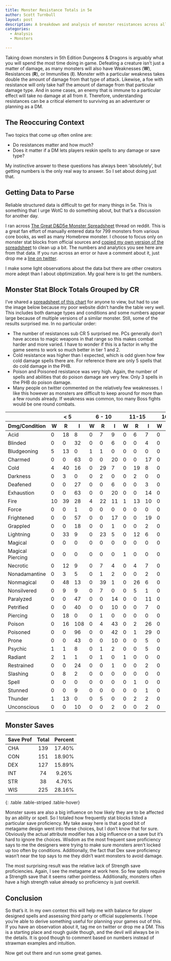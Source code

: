 ```yaml
---
title: Monster Resistance Totals in 5e
author: Scott Turnbull
layout: post
description: A breakdown and analysis of monster resistances across all the 5th edition monster statblocks.
categories:
  - Analysis
  - Monsters

---
```

Taking down monsters in 5th Edition Dungeons & Dragons is arguably what you will spend the most time doing in game. Defeating a creature isn&#8217;t just a matter of damage, as many monsters will also have Weaknesses (**W**), Resistances (**R**), or Immunities (**I**). Monster with a particular weakness takes double the amount of damage from that type of attack. Likewise, a foe with resistance will only take half the amount of damage from that particular damage type. And in some cases, an enemy that is immune to a particular effect will take no damage at all from it. Therefore, understanding resistances can be a critical element to surviving as an adventurer or planning as a DM. 

## The Reoccuring Context 

Two topics that come up often online are:

  * Do resistances matter and how much? 
  * Does it matter if a DM lets players reskin spells to any damage or save type?

My instinctive answer to these questions has always been &#8216;absolutely&#8217;, but getting numbers is the only real way to answer. So I set about doing just that.

## Getting Data to Parse

Reliable structured data is difficult to get for many things in 5e. This is something that I urge WotC to do something about, but that&#8217;s a discussion for another day.

I ran across <a href="https://www.reddit.com/r/UnearthedArcana/comments/8zvr6s/the_great_dd5e_monster_spreadsheet/" target="_blank" rel="noreferrer noopener">The Great D&D5e Monster Spreadsheet</a> thread on reddit. This is a great fan effort of manually entered data for 799 monsters from various core books, as well as many Homebrew monster. I choose to focus only on monster stat blocks from official sources and <a href="https://docs.google.com/spreadsheets/d/1sx7Cc94yHu3UPjHf0uv1mHA8IoVyTxB4UWqGyLmUm6g/edit?usp=sharing" target="_blank" rel="noreferrer noopener">copied my own version of the spreadsheet</a> to clean up a bit. The numbers and analytics you see here are from that data. If you run across an error or have a comment about it, just drop me a <a href="https://www.twitter.com/optionalrule" target="_blank" rel="noreferrer noopener">line on twitter</a>.

I make some light observations about the data but there are other creators more adept than I about obptimization. My goal here is to get the numbers.

## Monster Stat Block Totals Grouped by CR

I&#8217;ve shared a <a href="https://docs.google.com/spreadsheets/d/1O2dyuRcBcMojO7cCwT5kHKRAK0AMenAQpCmazgCEn38/edit?usp=sharing" target="_blank" rel="noreferrer noopener">spreadsheet of this chart</a> for anyone to view, but had to use the image below because my poor website didn&#8217;t handle the table very well. This includes both damage types and conditions and some numbers appear large because of multiple versions of a similar monster. Still, some of the results surprised me. In no particular order:

  * The number of resistances sub CR 5 surprised me. PCs generally don&#8217;t have access to magic weapons in that range so this makes combat harder and more varied. I have to wonder if this is a factor in why the game seems to work so much better in tier 1 and 2.
  * Cold resistance was higher than I expected, which is odd given how few cold damage spells there are. For reference there are only 5 spells that do cold damage in the PHB.
  * Poison and Poisoned resistance was very high. Again, the number of spells and abilities that do poison damage are very few. Only 3 spells in the PHB do poison damage.
  * Many people on twitter commented on the relatively few weaknesses. I like this however as monsters are difficult to keep around for more than a few rounds already. If weakness was common, too many Boss fights would be one round combats.

<table class="table table-hover table-striped data-table">
   <thead>
   <tr>
      <th>&nbsp;</th>
      <th colspan="3">< 5</th>
      <th colspan="3">6 - 10</th>
      <th colspan="3">11-15</th>
      <th colspan="3">16 - 20</th>
      <th colspan="3">20 <</th>
      <th colspan="3">Totals</th>
    </tr>
    <tr>
      <th>Dmg/Condition</th>
      <th>W</th>
      <th>R</th>
      <th>I</th>
      <th>W</th>
      <th>R</th>
      <th>I</th>
      <th>W</th>
      <th>R</th>
      <th>I</th>
      <th>W</th>
      <th>R</th>
      <th>I</th>
      <th>W</th>
      <th>R</th>
      <th>I</th>
      <th>W</th>
      <th>R</th>
      <th>I</th>
      </tr>
   </thead>
   <tbody>
   <tr>
      <td>Acid</td>
      <td>0</td>
      <td>18</td>
      <td>8</td>
      <td>0</td>
      <td>7</td>
      <td>9</td>
      <td>0</td>
      <td>6</td>
      <td>7</td>
      <td>0</td>
      <td>1</td>
      <td>2</td>
      <td>0</td>
      <td>0</td>
      <td>3</td>
      <td>0</td>
      <td>32</td>
      <td>29</td>
   </tr>
   <tr>
      <td>Blinded</td>
      <td>0</td>
      <td>0</td>
      <td>32</td>
      <td>0</td>
      <td>0</td>
      <td>6</td>
      <td>0</td>
      <td>0</td>
      <td>4</td>
      <td>0</td>
      <td>0</td>
      <td>0</td>
      <td>0</td>
      <td>0</td>
      <td>3</td>
      <td>0</td>
      <td>0</td>
      <td>45</td>
   </tr>
   <tr>
      <td>Bludgeoning</td>
      <td>5</td>
      <td>13</td>
      <td>0</td>
      <td>1</td>
      <td>1</td>
      <td>0</td>
      <td>0</td>
      <td>0</td>
      <td>0</td>
      <td>0</td>
      <td>0</td>
      <td>0</td>
      <td>0</td>
      <td>0</td>
      <td>0</td>
      <td>6</td>
      <td>14</td>
      <td>0</td>
   </tr>
   <tr>
      <td>Charmed</td>
      <td>0</td>
      <td>0</td>
      <td>63</td>
      <td>0</td>
      <td>0</td>
      <td>20</td>
      <td>0</td>
      <td>0</td>
      <td>17</td>
      <td>0</td>
      <td>0</td>
      <td>16</td>
      <td>0</td>
      <td>0</td>
      <td>19</td>
      <td>0</td>
      <td>0</td>
      <td>135</td>
   </tr>
   <tr>
      <td>Cold</td>
      <td>4</td>
      <td>40</td>
      <td>16</td>
      <td>0</td>
      <td>29</td>
      <td>7</td>
      <td>0</td>
      <td>19</td>
      <td>8</td>
      <td>0</td>
      <td>16</td>
      <td>3</td>
      <td>0</td>
      <td>15</td>
      <td>3</td>
      <td>4</td>
      <td>119</td>
      <td>37</td>
   </tr>
   <tr>
      <td>Darkness</td>
      <td>0</td>
      <td>3</td>
      <td>0</td>
      <td>0</td>
      <td>2</td>
      <td>0</td>
      <td>0</td>
      <td>2</td>
      <td>0</td>
      <td>0</td>
      <td>0</td>
      <td>0</td>
      <td>0</td>
      <td>0</td>
      <td>0</td>
      <td>0</td>
      <td>7</td>
      <td>0</td>
   </tr>
   <tr>
      <td>Deafened</td>
      <td>0</td>
      <td>0</td>
      <td>27</td>
      <td>0</td>
      <td>0</td>
      <td>6</td>
      <td>0</td>
      <td>0</td>
      <td>3</td>
      <td>0</td>
      <td>0</td>
      <td>2</td>
      <td>0</td>
      <td>0</td>
      <td>3</td>
      <td>0</td>
      <td>0</td>
      <td>41</td>
   </tr>
   <tr>
      <td>Exhaustion</td>
      <td>0</td>
      <td>0</td>
      <td>63</td>
      <td>0</td>
      <td>0</td>
      <td>20</td>
      <td>0</td>
      <td>0</td>
      <td>14</td>
      <td>0</td>
      <td>0</td>
      <td>11</td>
      <td>0</td>
      <td>0</td>
      <td>19</td>
      <td>0</td>
      <td>0</td>
      <td>127</td>
   </tr>
   <tr>
      <td>Fire</td>
      <td>10</td>
      <td>39</td>
      <td>28</td>
      <td>4</td>
      <td>22</td>
      <td>11</td>
      <td>1</td>
      <td>13</td>
      <td>10</td>
      <td>0</td>
      <td>7</td>
      <td>13</td>
      <td>0</td>
      <td>11</td>
      <td>7</td>
      <td>15</td>
      <td>92</td>
      <td>69</td>
   </tr>
   <tr>
      <td>Force</td>
      <td>0</td>
      <td>0</td>
      <td>1</td>
      <td>0</td>
      <td>0</td>
      <td>0</td>
      <td>0</td>
      <td>0</td>
      <td>0</td>
      <td>0</td>
      <td>0</td>
      <td>0</td>
      <td>0</td>
      <td>0</td>
      <td>0</td>
      <td>0</td>
      <td>0</td>
      <td>1</td>
   </tr>
   <tr>
      <td>Frightened</td>
      <td>0</td>
      <td>0</td>
      <td>57</td>
      <td>0</td>
      <td>0</td>
      <td>17</td>
      <td>0</td>
      <td>0</td>
      <td>19</td>
      <td>0</td>
      <td>0</td>
      <td>15</td>
      <td>0</td>
      <td>0</td>
      <td>20</td>
      <td>0</td>
      <td>0</td>
      <td>128</td>
   </tr>
   <tr>
      <td>Grappled</td>
      <td>0</td>
      <td>0</td>
      <td>18</td>
      <td>0</td>
      <td>0</td>
      <td>1</td>
      <td>0</td>
      <td>0</td>
      <td>2</td>
      <td>0</td>
      <td>0</td>
      <td>3</td>
      <td>0</td>
      <td>0</td>
      <td>3</td>
      <td>0</td>
      <td>0</td>
      <td>27</td>
   </tr>
   <tr>
      <td>Lightning</td>
      <td>0</td>
      <td>33</td>
      <td>9</td>
      <td>0</td>
      <td>23</td>
      <td>5</td>
      <td>0</td>
      <td>12</td>
      <td>6</td>
      <td>0</td>
      <td>7</td>
      <td>4</td>
      <td>0</td>
      <td>12</td>
      <td>5</td>
      <td>0</td>
      <td>87</td>
      <td>29</td>
   </tr>
   <tr>
      <td>Magical</td>
      <td>0</td>
      <td>0</td>
      <td>0</td>
      <td>0</td>
      <td>0</td>
      <td>0</td>
      <td>0</td>
      <td>0</td>
      <td>0</td>
      <td>0</td>
      <td>1</td>
      <td>0</td>
      <td>0</td>
      <td>0</td>
      <td>0</td>
      <td>0</td>
      <td>1</td>
      <td>0</td>
   </tr>
   <tr>
      <td>Magical Piercing</td>
      <td>0</td>
      <td>0</td>
      <td>0</td>
      <td>0</td>
      <td>0</td>
      <td>0</td>
      <td>1</td>
      <td>0</td>
      <td>0</td>
      <td>0</td>
      <td>0</td>
      <td>0</td>
      <td>0</td>
      <td>0</td>
      <td>0</td>
      <td>1</td>
      <td>0</td>
      <td>0</td>
   </tr>
   <tr>
      <td>Necrotic</td>
      <td>0</td>
      <td>12</td>
      <td>9</td>
      <td>0</td>
      <td>7</td>
      <td>4</td>
      <td>0</td>
      <td>4</td>
      <td>7</td>
      <td>0</td>
      <td>1</td>
      <td>3</td>
      <td>0</td>
      <td>2</td>
      <td>3</td>
      <td>0</td>
      <td>26</td>
      <td>26</td>
   </tr>
   <tr>
      <td>Nonadamantine</td>
      <td>0</td>
      <td>3</td>
      <td>5</td>
      <td>0</td>
      <td>1</td>
      <td>2</td>
      <td>0</td>
      <td>0</td>
      <td>2</td>
      <td>0</td>
      <td>0</td>
      <td>1</td>
      <td>0</td>
      <td>0</td>
      <td>0</td>
      <td>0</td>
      <td>4</td>
      <td>10</td>
   </tr>
   <tr>
      <td>Nonmagical</td>
      <td>0</td>
      <td>48</td>
      <td>13</td>
      <td>0</td>
      <td>39</td>
      <td>1</td>
      <td>0</td>
      <td>26</td>
      <td>6</td>
      <td>0</td>
      <td>21</td>
      <td>3</td>
      <td>0</td>
      <td>10</td>
      <td>14</td>
      <td>0</td>
      <td>144</td>
      <td>37</td>
   </tr>
   <tr>
      <td>Nonsilvered</td>
      <td>0</td>
      <td>9</td>
      <td>9</td>
      <td>0</td>
      <td>7</td>
      <td>0</td>
      <td>0</td>
      <td>5</td>
      <td>1</td>
      <td>0</td>
      <td>7</td>
      <td>0</td>
      <td>0</td>
      <td>4</td>
      <td>0</td>
      <td>0</td>
      <td>32</td>
      <td>10</td>
   </tr>
   <tr>
      <td>Paralyzed</td>
      <td>0</td>
      <td>0</td>
      <td>47</td>
      <td>0</td>
      <td>0</td>
      <td>14</td>
      <td>0</td>
      <td>0</td>
      <td>11</td>
      <td>0</td>
      <td>0</td>
      <td>12</td>
      <td>0</td>
      <td>0</td>
      <td>9</td>
      <td>0</td>
      <td>0</td>
      <td>93</td>
   </tr>
   <tr>
      <td>Petrified</td>
      <td>0</td>
      <td>0</td>
      <td>40</td>
      <td>0</td>
      <td>0</td>
      <td>10</td>
      <td>0</td>
      <td>0</td>
      <td>7</td>
      <td>0</td>
      <td>0</td>
      <td>11</td>
      <td>0</td>
      <td>0</td>
      <td>5</td>
      <td>0</td>
      <td>0</td>
      <td>73</td>
   </tr>
   <tr>
      <td>Piercing</td>
      <td>0</td>
      <td>18</td>
      <td>0</td>
      <td>0</td>
      <td>1</td>
      <td>0</td>
      <td>0</td>
      <td>0</td>
      <td>0</td>
      <td>0</td>
      <td>0</td>
      <td>0</td>
      <td>0</td>
      <td>0</td>
      <td>0</td>
      <td>0</td>
      <td>19</td>
      <td>0</td>
   </tr>
   <tr>
      <td>Poison</td>
      <td>0</td>
      <td>16</td>
      <td>108</td>
      <td>0</td>
      <td>4</td>
      <td>43</td>
      <td>0</td>
      <td>2</td>
      <td>26</td>
      <td>0</td>
      <td>1</td>
      <td>21</td>
      <td>0</td>
      <td>0</td>
      <td>22</td>
      <td>0</td>
      <td>23</td>
      <td>220</td>
   </tr>
   <tr>
      <td>Poisoned</td>
      <td>0</td>
      <td>0</td>
      <td>96</td>
      <td>0</td>
      <td>0</td>
      <td>42</td>
      <td>0</td>
      <td>1</td>
      <td>29</td>
      <td>0</td>
      <td>1</td>
      <td>23</td>
      <td>0</td>
      <td>0</td>
      <td>22</td>
      <td>0</td>
      <td>2</td>
      <td>212</td>
   </tr>
   <tr>
      <td>Prone</td>
      <td>0</td>
      <td>0</td>
      <td>43</td>
      <td>0</td>
      <td>0</td>
      <td>10</td>
      <td>0</td>
      <td>0</td>
      <td>5</td>
      <td>0</td>
      <td>0</td>
      <td>8</td>
      <td>0</td>
      <td>0</td>
      <td>4</td>
      <td>0</td>
      <td>0</td>
      <td>70</td>
   </tr>
   <tr>
      <td>Psychic</td>
      <td>1</td>
      <td>1</td>
      <td>8</td>
      <td>0</td>
      <td>1</td>
      <td>2</td>
      <td>0</td>
      <td>0</td>
      <td>5</td>
      <td>0</td>
      <td>1</td>
      <td>5</td>
      <td>0</td>
      <td>0</td>
      <td>0</td>
      <td>1</td>
      <td>3</td>
      <td>20</td>
   </tr>
   <tr>
      <td>Radiant</td>
      <td>2</td>
      <td>1</td>
      <td>1</td>
      <td>0</td>
      <td>1</td>
      <td>0</td>
      <td>1</td>
      <td>0</td>
      <td>0</td>
      <td>0</td>
      <td>1</td>
      <td>0</td>
      <td>0</td>
      <td>2</td>
      <td>0</td>
      <td>3</td>
      <td>5</td>
      <td>1</td>
   </tr>
   <tr>
      <td>Restrained</td>
      <td>0</td>
      <td>0</td>
      <td>24</td>
      <td>0</td>
      <td>0</td>
      <td>1</td>
      <td>0</td>
      <td>0</td>
      <td>2</td>
      <td>0</td>
      <td>0</td>
      <td>7</td>
      <td>0</td>
      <td>0</td>
      <td>3</td>
      <td>0</td>
      <td>0</td>
      <td>37</td>
   </tr>
   <tr>
      <td>Slashing</td>
      <td>0</td>
      <td>8</td>
      <td>2</td>
      <td>0</td>
      <td>0</td>
      <td>0</td>
      <td>0</td>
      <td>0</td>
      <td>0</td>
      <td>0</td>
      <td>0</td>
      <td>0</td>
      <td>0</td>
      <td>0</td>
      <td>0</td>
      <td>0</td>
      <td>8</td>
      <td>2</td>
   </tr>
   <tr>
      <td>Spell</td>
      <td>0</td>
      <td>0</td>
      <td>0</td>
      <td>0</td>
      <td>0</td>
      <td>0</td>
      <td>0</td>
      <td>1</td>
      <td>0</td>
      <td>0</td>
      <td>0</td>
      <td>0</td>
      <td>0</td>
      <td>0</td>
      <td>0</td>
      <td>0</td>
      <td>1</td>
      <td>0</td>
   </tr>
   <tr>
      <td>Stunned</td>
      <td>0</td>
      <td>0</td>
      <td>9</td>
      <td>0</td>
      <td>0</td>
      <td>0</td>
      <td>0</td>
      <td>0</td>
      <td>1</td>
      <td>0</td>
      <td>0</td>
      <td>4</td>
      <td>0</td>
      <td>0</td>
      <td>6</td>
      <td>0</td>
      <td>0</td>
      <td>20</td>
   </tr>
   <tr>
      <td>Thunder</td>
      <td>1</td>
      <td>13</td>
      <td>0</td>
      <td>0</td>
      <td>5</td>
      <td>0</td>
      <td>0</td>
      <td>2</td>
      <td>2</td>
      <td>0</td>
      <td>2</td>
      <td>2</td>
      <td>1</td>
      <td>0</td>
      <td>1</td>
      <td>2</td>
      <td>22</td>
      <td>5</td>
   </tr>
   <tr>
      <td>Unconscious</td>
      <td>0</td>
      <td>0</td>
      <td>10</td>
      <td>0</td>
      <td>0</td>
      <td>2</td>
      <td>0</td>
      <td>0</td>
      <td>2</td>
      <td>0</td>
      <td>0</td>
      <td>1</td>
      <td>0</td>
      <td>0</td>
      <td>2</td>
      <td>0</td>
      <td>0</td>
      <td>17</td>
   </tr>
   </tbody>
</table>

## Monster Saves

| Save Prof | Total | Percent |
| --------- | :---: | :-----: |
| CHA       | 139   | 17.40%  |
| CON       | 151   | 18.90%  |
| DEX       | 127   | 15.89%  |
| INT       | 74    | 9.26%   |
| STR       | 38    | 4.76%   |
| WIS       | 225   | 28.16%  |
{: .table .table-striped .table-hover}

Monster saves are also a big influence on how likely they are to be affected by an ability or spell. So I totaled how frequently stat blocks listed a particular save proficiency. My take away here is that a good bit of metagame design went into these choices, but I don&#8217;t know that for sure. Obviously the actual attribute modifier has a big influence on a save but it&#8217;s hard to ignore the choices. Wisdom as the most frequent save proficiency says to me the designers were trying to make sure monsters aren&#8217;t locked up too often by conditions. Additionally, the fact that Dex save proficiency wasn&#8217;t near the top says to me they didn&#8217;t want monsters to avoid damage. 

The most surprising result was the relative lack of Strength save proficiencies. Again, I see the metagame at work here. So few spells require a Strength save that it seems rather pointless. Additionally, monsters often have a high strength value already so proficiency is just overkill.

## Conclusion

So that&#8217;s it. In my own context this will help me with balance for player designed spells and assessing third party or official supplements. I hope you&#8217;re able to derive something useful for planning your games out of this. If you have an observation about it, tag me on twitter or drop me a DM. This is a starting place and rough guide though, and the devil will always be in the details. It is good though to comment based on numbers instead of strawman examples and intuition.

Now get out there and run some great games.